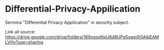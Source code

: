 # Differential-Privacy-Appilication
Sermina "Differential Privacy Appilication" in security subject.

Link all source: https://drive.google.com/drive/folders/169xgqxNxU6d8UPg5swp0I3AjbEAMLVHv?usp=sharing

